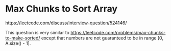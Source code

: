 # Max Chunks to Sort Array

https://leetcode.com/discuss/interview-question/524146/

This question is very similar to https://leetcode.com/problems/max-chunks-to-make-sorted/ 
except that numbers are not guaranteed to be in range [0, A.size() - 1].